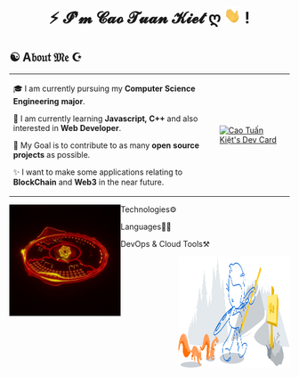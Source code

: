 <h1 align="center">⚡ 𝓘❜𝓶  𝓒𝓪𝓸 𝓣𝓾𝓪𝓷 𝓚𝓲𝓮𝓽 ღ <img src="https://github.com/caotuankietc3a/caotuankietc3a/blob/main/gifs/Hi.gif" width="30px"> ! </h1>

## ☯ A𝔟𝔬𝔲𝔱 **𝔐𝔢** ☪

<table>
  <tr>
    <td valign="center">
      
🎓 I am currently pursuing my **Computer Science Engineering major**.

🌱 I am currently learning **Javascript, C++** and also interested in **Web Developer**.

🎯 My Goal is to contribute to as many **open source projects** as possible.

✨ I want to make some applications relating to **BlockChain** and **Web3** in the near future.

  <td>
    <a href="https://app.daily.dev/caotuankietc3a"><img src="https://api.daily.dev/devcards/9acb35d4535f409ba258cf80e857bccb.png?r=6h1" width="300" alt="Cao Tuấn Kiệt's Dev Card"/></a>
    </td>
  </tr>
  </table>

<p >

<img src="https://github.com/caotuankietc3a/caotuankietc3a/blob/main/gifs/metaverse.gif" width="200px" height="200px" align="left"/>
Technologies⚙️

Languages✍🏼

DevOps & Cloud Tools⚒️

  <img src="https://github.com/caotuankietc3a/caotuankietc3a/blob/main/images/header.svg" width="200px" height="200px" align="right"/>
</p>
